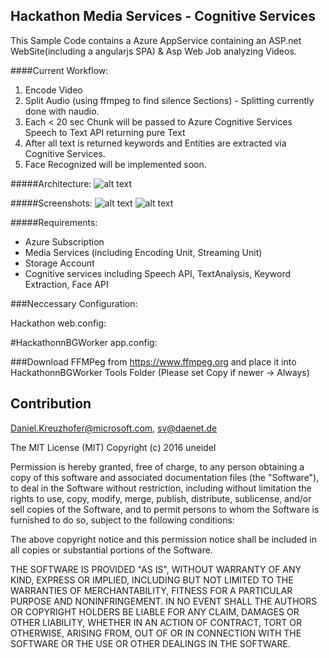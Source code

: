 ## Hackathon Media Services - Cognitive Services 

This Sample Code contains a Azure AppService containing an ASP.net WebSite(including a angularjs SPA) & Asp Web Job analyzing  Videos.


####Current Workflow:
1) Encode Video       
2) Split Audio (using ffmpeg to find silence Sections) - Splitting currently done with naudio.        
3) Each < 20 sec Chunk will be passed to Azure Cognitive Services Speech to Text API returning pure Text       
4) After all text is returned keywords and Entities are extracted  via Cognitive Services.       
5) Face Recognized will be implemented soon.       


#####Architecture: 
![alt text](https://github.com/uneidel/hackathon/blob/master/Architecture.PNG "Architecture")

#####Screenshots:
![alt text](https://github.com/uneidel/hackathon/blob/master/Editor1.PNG "Editor")
![alt text](https://github.com/uneidel/hackathon/blob/master/ProcessVideo1.PNG "Process")


#####Requirements:
 - Azure Subscription
 - Media Services (including Encoding Unit, Streaming Unit)
 - Storage Account 
 - Cognitive services including Speech API, TextAnalysis, Keyword Extraction, Face API 




 ###Neccessary Configuration:

 Hackathon web.config: 
 <add key="MediaServicesAccountName"			value=""/>
 <add key="MediaServicesAccountKey"				value=""/>
 <add key="MediaServicesStorageAccountName"		value="" />
 <add key="MediaServicesStorageAccountKey"		value="" />

 #HackathonnBGWorker app.config:
 <add key="languageCode" value="de-de" />
 <add key="ttsSubscriptionKey" value="" />
 <add key="TextAnalysisKey" value="" />
 <add key="EntityLinkingKey" value=""/>


 ###Download FFMPeg from https://www.ffmpeg.org and place it into HackathonnBGWorker Tools Folder (Please set Copy if newer -> Always) 



## Contribution
Daniel.Kreuzhofer@microsoft.com, sv@daenet.de



The MIT License (MIT)
Copyright (c) 2016 uneidel

Permission is hereby granted, free of charge, to any person obtaining a copy of this software and associated documentation files (the "Software"), to deal in the Software without restriction, including without limitation the rights to use, copy, modify, merge, publish, distribute, sublicense, and/or sell copies of the Software, and to permit persons to whom the Software is furnished to do so, subject to the following conditions:

The above copyright notice and this permission notice shall be included in all copies or substantial portions of the Software.

THE SOFTWARE IS PROVIDED "AS IS", WITHOUT WARRANTY OF ANY KIND, EXPRESS OR IMPLIED, INCLUDING BUT NOT LIMITED TO THE WARRANTIES OF MERCHANTABILITY, FITNESS FOR A PARTICULAR PURPOSE AND NONINFRINGEMENT. IN NO EVENT SHALL THE AUTHORS OR COPYRIGHT HOLDERS BE LIABLE FOR ANY CLAIM, DAMAGES OR OTHER LIABILITY, WHETHER IN AN ACTION OF CONTRACT, TORT OR OTHERWISE, ARISING FROM, OUT OF OR IN CONNECTION WITH THE SOFTWARE OR THE USE OR OTHER DEALINGS IN THE SOFTWARE.
